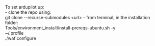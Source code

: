 To set ardupilot up:<br />
    - clone the repo using: <br />
        git clone --recurse-submodules \<url\>
    - from terminal, in the installation folder:<br />
        Tools/environment_install/install-prereqs-ubuntu.sh -y<br />
        ~/.profile <br />
        ./waf configure
